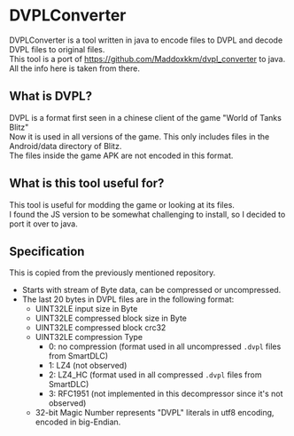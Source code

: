 # DVPLConverter
DVPLConverter is a tool written in java to encode files to DVPL and decode DVPL files to original files.<br>
This tool is a port of https://github.com/Maddoxkkm/dvpl_converter to java. All the info here is taken from there.

## What is DVPL?
DVPL is a format first seen in a chinese client of the game "World of Tanks Blitz"<br>
Now it is used in all versions of the game. This only includes files in the Android/data directory of Blitz.<br>
The files inside the game APK are not encoded in this format.

## What is this tool useful for?
This tool is useful for modding the game or looking at its files.<br>
I found the JS version to be somewhat challenging to install, so I decided to port it over to java.

## Specification
This is copied from the previously mentioned repository.
- Starts with stream of Byte data, can be compressed or uncompressed.
- The last 20 bytes in DVPL files are in the following format:
    - UINT32LE input size in Byte
    - UINT32LE compressed block size in Byte
    - UINT32LE compressed block crc32
    - UINT32LE compression Type
        - 0: no compression (format used in all uncompressed `.dvpl` files from SmartDLC)
        - 1: LZ4 (not observed)
        - 2: LZ4_HC (format used in all compressed `.dvpl` files from SmartDLC)
        - 3: RFC1951 (not implemented in this decompressor since it's not observed)
    - 32-bit Magic Number represents "DVPL" literals in utf8 encoding, encoded in big-Endian.      
